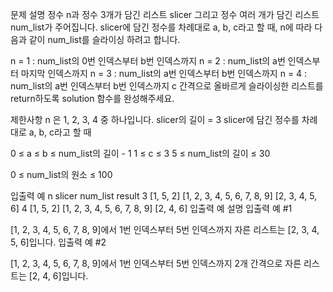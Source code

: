 문제 설명
정수 n과 정수 3개가 담긴 리스트 slicer 그리고 정수 여러 개가 담긴 리스트 num_list가 주어집니다. slicer에 담긴 정수를 차례대로 a, b, c라고 할 때, n에 따라 다음과 같이 num_list를 슬라이싱 하려고 합니다.

n = 1 : num_list의 0번 인덱스부터 b번 인덱스까지
n = 2 : num_list의 a번 인덱스부터 마지막 인덱스까지
n = 3 : num_list의 a번 인덱스부터 b번 인덱스까지
n = 4 : num_list의 a번 인덱스부터 b번 인덱스까지 c 간격으로
올바르게 슬라이싱한 리스트를 return하도록 solution 함수를 완성해주세요.

제한사항
n 은 1, 2, 3, 4 중 하나입니다.
slicer의 길이 = 3
slicer에 담긴 정수를 차례대로 a, b, c라고 할 때

0 ≤ a ≤ b ≤ num_list의 길이 - 1
1 ≤ c ≤ 3
5 ≤ num_list의 길이 ≤ 30

0 ≤ num_list의 원소 ≤ 100

입출력 예
n	slicer	num_list	result
3	[1, 5, 2]	[1, 2, 3, 4, 5, 6, 7, 8, 9]	[2, 3, 4, 5, 6]
4	[1, 5, 2]	[1, 2, 3, 4, 5, 6, 7, 8, 9]	[2, 4, 6]
입출력 예 설명
입출력 예 #1

[1, 2, 3, 4, 5, 6, 7, 8, 9]에서 1번 인덱스부터 5번 인덱스까지 자른 리스트는 [2, 3, 4, 5, 6]입니다.
입출력 예 #2

[1, 2, 3, 4, 5, 6, 7, 8, 9]에서 1번 인덱스부터 5번 인덱스까지 2개 간격으로 자른 리스트는 [2, 4, 6]입니다.